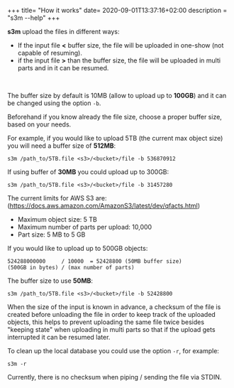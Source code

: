 +++
title= "How it works"
date= 2020-09-01T13:37:16+02:00
description = "s3m --help"
+++


**s3m** upload the files in different ways:

* If the input file **<** buffer size, the file will be uploaded in one-show (not capable of resuming).
* if the input file **>** than the buffer size, the file will be uploaded in multi parts and in it can be resumed.

&nbsp;

The buffer size by default is 10MB (allow to upload up to **100GB**) and it can
be changed using the option `-b`.

Beforehand if you know already the file size, choose a proper buffer size, based
on your needs.

For example, if you would like to upload 5TB (the current max object size) you
will need a buffer size of **512MB**:

    s3m /path_to/5TB.file <s3>/<bucket>/file -b 536870912


If using buffer of **30MB** you could upload up to 300GB:

    s3m /path_to/5TB.file <s3>/<bucket>/file -b 31457280


The current limits for AWS S3 are: (https://docs.aws.amazon.com/AmazonS3/latest/dev/qfacts.html)

- Maximum object size: 5 TB
- Maximum number of parts per upload:  10,000
- Part size: 5 MB to 5 GB

If you would like to upload up to 500GB objects:

```
524288000000     / 10000  = 52428800 (50MB buffer size)
(500GB in bytes) / (max number of parts)
```

The buffer size to use **50MB**:

    s3m /path_to/5TB.file <s3>/<bucket>/file -b 52428800



When the size of the input is known in advance, a checksum of the file is
created before unloading the file in order to keep track of the uploaded
objects, this helps to prevent uploading the same file twice besides "keeping
state" when uploading in multi parts so that if the upload gets interrupted it
can be resumed later.

To clean up the local database you could use the option `-r`, for example:

    s3m -r

Currently, there is no checksum when piping / sending the file via STDIN.
